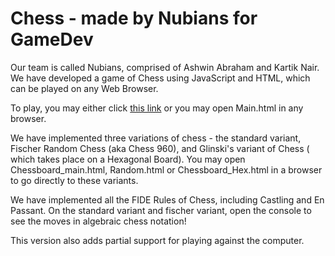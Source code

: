 # Chess - made by Nubians for GameDev

Our team is called Nubians, comprised of Ashwin Abraham and Kartik Nair.
We have developed a game of Chess using JavaScript and HTML, which can be played on any Web Browser.

To play, you may either click [this link](https://www.youtube.com/watch?v=xvFZjo5PgG0) or you may open Main.html in any browser.

We have implemented three variations of chess - the standard variant, Fischer Random Chess (aka Chess 960), and Glinski's variant of Chess ( which takes place on a Hexagonal Board). You may open Chessboard_main.html, Random.html or Chessboard_Hex.html in a browser to go directly to these variants.

We have implemented all the FIDE Rules of Chess, including Castling and En Passant.
On the standard variant and fischer variant, open the console to see the moves in algebraic chess notation!

This version also adds partial support for playing against the computer.
